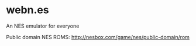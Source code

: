 webn.es
=======

An NES emulator for everyone

Public domain NES ROMS:
http://nesbox.com/game/nes/public-domain/rom
